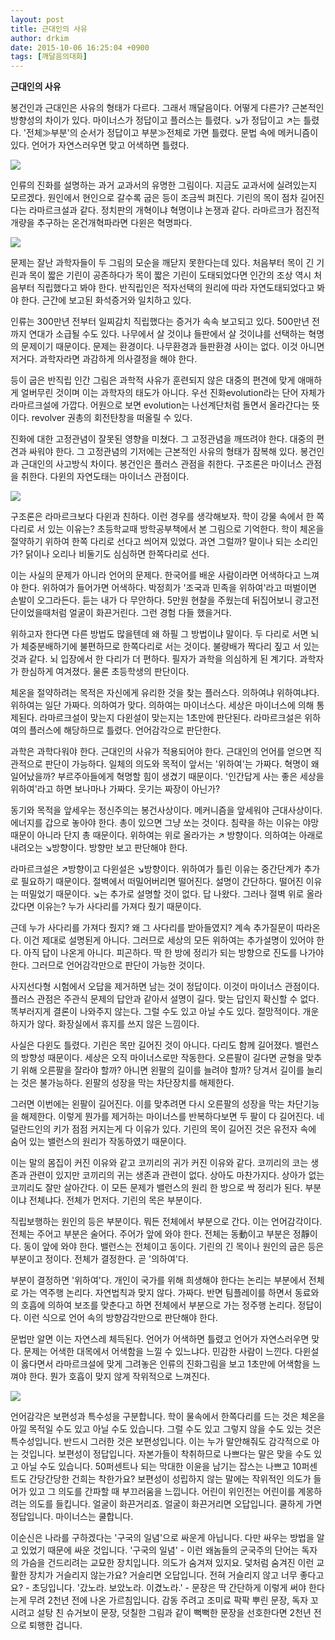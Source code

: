 ```yaml
---
layout: post
title: 근대인의 사유
author: drkim
date: 2015-10-06 16:25:04 +0900
tags: [깨달음의대화]
---
```

**근대인의 사유**

  


봉건인과 근대인은 사유의 형태가 다르다. 그래서 깨달음이다. 어떻게 다른가? 근본적인 방향성의 차이가 있다. 마이너스가 정답이고 플러스는 틀렸다. ↘가 정답이고 ↗는 틀렸다. '전체≫부분'의 순서가 정답이고 부분≫전체로 가면 틀렸다. 문법 속에 메커니즘이 있다. 언어가 자연스러우면 맞고 어색하면 틀렸다. 

  




![](/files/attach/images/198/386/627/36.jpg) 

  


인류의 진화를 설명하는 과거 교과서의 유명한 그림이다. 지금도 교과서에 실려있는지 모르겠다. 원인에서 현인으로 갈수록 굽은 등이 조금씩 펴진다. 기린의 목이 점차 길어진다는 라마르크설과 같다. 정치판의 개혁이냐 혁명이냐 논쟁과 같다. 라마르크가 점진적 개량을 추구하는 온건개혁파라면 다윈은 혁명파다. 

  




![](/files/attach/images/198/386/627/37.jpg) 

  


문제는 잘난 과학자들이 두 그림의 모순을 깨닫지 못한다는데 있다. 처음부터 목이 긴 기린과 목이 짧은 기린이 공존하다가 목이 짧은 기린이 도태되었다면 인간의 조상 역시 처음부터 직립했다고 봐야 한다. 반직립인은 적자선택의 원리에 따라 자연도태되었다고 봐야 한다. 근간에 보고된 화석증거와 일치하고 있다. 

  


인류는 300만년 전부터 일찌감치 직립했다는 증거가 속속 보고되고 있다. 500만년 전까지 연대가 소급될 수도 있다. 나무에서 살 것이냐 들판에서 살 것이냐를 선택하는 혁명의 문제이기 때문이다. 문제는 환경이다. 나무환경과 들판환경 사이는 없다. 이것 아니면 저거다. 과학자라면 과감하게 의사결정을 해야 한다. 

  


등이 굽은 반직립 인간 그림은 과학적 사유가 훈련되지 않은 대중의 편견에 맞게 애매하게 얼버무린 것이며 이는 과학자의 태도가 아니다. 우선 진화evolution라는 단어 자체가 라마르크설에 가깝다. 어원으로 보면 evolution는 나선계단처럼 돌면서 올라간다는 뜻이다. revolver 권총의 회전탄창을 떠올릴 수 있다. 

  


진화에 대한 고정관념이 잘못된 영향을 미쳤다. 그 고정관념을 깨뜨려야 한다. 대중의 편견과 싸워야 한다. 그 고정관념의 기저에는 근본적인 사유의 형태가 잠복해 있다. 봉건인과 근대인의 사고방식 차이다. 봉건인은 플러스 관점을 취한다. 구조론은 마이너스 관점을 취한다. 다윈의 자연도태는 마이너스 관점이다. 

  





![](/files/attach/images/198/386/627/38.jpg) 

  


구조론은 라마르크보다 다윈과 친하다. 이런 경우를 생각해보자. 학이 강물 속에서 한 쪽 다리로 서 있는 이유는? 초등학교때 방학공부책에서 본 그림으로 기억한다. 학이 체온을 절약하기 위하여 한쪽 다리로 선다고 씌어져 있었다. 과연 그럴까? 말이나 되는 소리인가? 닭이나 오리나 비둘기도 심심하면 한쪽다리로 선다. 

  


이는 사실의 문제가 아니라 언어의 문제다. 한국어를 배운 사람이라면 어색하다고 느껴야 한다. 위하여가 들어가면 어색하다. 박정희가 '조국과 민족을 위하여'라고 떠벌이면 손발이 오그라든다. 듣는 내가 다 무안하다. 5만원 현찰을 주웠는데 뒤집어보니 광고전단이었을때처럼 얼굴이 화끈거린다. 그런 경험 다들 했을거다. 

  


위하고자 한다면 다른 방법도 많을텐데 왜 하필 그 방법이냐 말이다. 두 다리로 서면 뇌가 체중분배하기에 불편하므로 한쪽다리로 서는 것이다. 불량배가 짝다리 짚고 서 있는 것과 같다. 뇌 입장에서 한 다리가 더 편하다. 필자가 과학을 의심하게 된 계기다. 과학자가 한심하게 여겨졌다. 물론 초등학생의 판단이다. 

  


체온을 절약하려는 목적은 자신에게 유리한 것을 찾는 플러스다. 의하여냐 위하여냐다. 위하여는 일단 가짜다. 의하여가 맞다. 의하여는 마이너스다. 세상은 마이너스에 의해 통제된다. 라마르크설이 맞는지 다윈설이 맞는지는 1초만에 판단된다. 라마르크설은 위하여의 플러스에 해당하므로 틀렸다. 언어감각으로 판단한다. 

  


과학은 과학다워야 한다. 근대인의 사유가 적용되어야 한다. 근대인의 언어를 얻으면 직관적으로 판단이 가능하다. 일체의 의도와 목적이 앞서는 '위하여'는 가짜다. 혁명이 왜 일어났을까? 부르주아들에게 혁명할 힘이 생겼기 때문이다. '인간답게 사는 좋은 세상을 위하여'라고 하면 보나마나 가짜다. 웃기는 짜장이 아닌가? 

  


동기와 목적을 앞세우는 정신주의는 봉건사상이다. 메커니즘을 앞세워야 근대사상이다. 에너지를 갑으로 놓아야 한다. 총이 있으면 그냥 쏘는 것이다. 침략을 하는 이유는 야망 때문이 아니라 단지 총 때문이다. 위하여는 위로 올라가는 ↗ 방향이다. 의하여는 아래로 내려오는 ↘방향이다. 방향만 보고 판단해야 한다. 

  


라마르크설은 ↗방향이고 다윈설은 ↘방향이다. 위하여가 틀린 이유는 중간단계가 추가로 필요하기 때문이다. 절벽에서 떠밀어버리면 떨어진다. 설명이 간단하다. 떨어진 이유는 떠밀었기 때문이다. ↘는 추가로 설명할 것이 없다. 답 나왔다. 그러나 절벽 위로 올라갔다면 이유는? 누가 사다리를 가져다 줬기 때문이다. 

  


근데 누가 사다리를 가져다 줬지? 왜 그 사다리를 받아들였지? 계속 추가질문이 따라온다. 이건 제대로 설명된게 아니다. 그러므로 세상의 모든 위하여는 추가설명이 있어야 한다. 아직 답이 나온게 아니다. 피곤하다. 딱 한 방에 정리가 되는 방향으로 진도를 나가야 한다. 그러므로 언어감각만으로 판단이 가능한 것이다. 

  


사지선다형 시험에서 오답을 제거하면 남는 것이 정답이다. 이것이 마이너스 관점이다. 플러스 관점은 주관식 문제의 답안과 같아서 설명이 길다. 맞는 답인지 확신할 수 없다. 똑부러지게 결론이 나와주지 않는다. 그럴 수도 있고 아닐 수도 있다. 절망적이다. 개운하지가 않다. 화장실에서 휴지를 쓰지 않은 느낌이다. 

  


사실은 다윈도 틀렸다. 기린은 목만 길어진 것이 아니다. 다리도 함께 길어졌다. 밸런스의 방향성 때문이다. 세상은 오직 마이너스로만 작동한다. 오른팔이 길다면 균형을 맞추기 위해 오른팔을 잘라야 할까? 아니면 왼팔의 길이를 늘려야 할까? 당겨서 길이를 늘리는 것은 불가능하다. 왼팔의 성장을 막는 차단장치를 해제한다. 

  


그러면 이번에는 왼팔이 길어진다. 이를 맞추려면 다시 오른팔의 성장을 막는 차단기능을 해제한다. 이렇게 뭔가를 제거하는 마이너스를 반복하다보면 두 팔이 다 길어진다. 네덜란드인의 키가 점점 커지는게 다 이유가 있다. 기린의 목이 길어진 것은 유전자 속에 숨어 있는 밸런스의 원리가 작동하였기 때문이다. 

  


이는 말의 몸집이 커진 이유와 같고 코끼리의 귀가 커진 이유와 같다. 코끼리의 코는 생존과 관련이 있지만 코끼리의 귀는 생존과 관련이 없다. 상아도 마찬가지다. 상아가 없는 코끼리도 잘만 살아간다. 이 모든 문제가 밸런스의 원리 한 방으로 싹 정리가 된다. 부분이냐 전체냐다. 전체가 먼저다. 기린의 목은 부분이다. 

  


직립보행하는 원인의 등은 부분이다. 뭐든 전체에서 부분으로 간다. 이는 언어감각이다. 전체는 주어고 부분은 술어다. 주어가 앞에 와야 한다. 전체는 동動이고 부분은 정靜이다. 동이 앞에 와야 한다. 밸런스는 전체이고 동이다. 기린의 긴 목이나 원인의 굽은 등은 부분이고 정이다. 전체가 결정한다. 곧 '의하여'다. 

  


부분이 결정하면 '위하여'다. 개인이 국가를 위해 희생해야 한다는 논리는 부분에서 전체로 가는 역주행 논리다. 자연법칙과 맞지 않다. 가짜다. 반면 팀플레이를 하면서 동료와의 호흡에 의하여 보조를 맞춘다고 하면 전체에서 부분으로 가는 정주행 논리다. 정답이다. 이런 식으로 언어 속의 방향감각만으로 판단해야 한다. 

  


문법만 알면 이는 자연스레 체득된다. 언어가 어색하면 틀렸고 언어가 자연스러우면 맞다. 문제는 어색한 대목에서 어색함을 느낄 수 있느냐다. 민감한 사람이 느낀다. 다윈설이 옳다면서 라마르크설에 맞게 그려놓은 인류의 진화그림을 보고 1초만에 어색함을 느껴야 한다. 뭔가 호흡이 맞지 않게 작위적으로 느껴진다. 

  



 ![](/files/attach/images/198/386/627/DSC01488.JPG) 

  


언어감각은 보편성과 특수성을 구분합니다. 학이 물속에서 한쪽다리를 드는 것은 체온을 아낄 목적일 수도 있고 아닐 수도 있습니다. 그럴 수도 있고 그렇지 않을 수도 있는 것은 특수성입니다. 반드시 그러한 것은 보편성입니다. 이는 누가 말안해줘도 감각적으로 아는 것입니다. 보편성이 정답입니다. 자본가들이 착취하므로 나쁘다는 말은 맞을 수도 있고 아닐 수도 있습니다. 50퍼센트나 되는 막대한 이윤을 남기는 잡스는 나쁘고 10퍼센트도 간당간당한 건희는 착한가요? 보편성이 성립하지 않는 말에는 작위적인 의도가 들어가 있고 그 의도를 간파할 때 부끄러움을 느낍니다. 어린이 위인전는 어린이를 계몽하려는 의도를 들킵니다. 얼굴이 화끈거리죠. 얼굴이 화끈거리면 오답입니다. 쿨하게 가면 정답입니다. 마이너스는 쿨합니다.

  


이순신은 나라를 구하겠다는 '구국의 일념'으로 싸운게 아닙니다. 다만 싸우는 방법을 알고 있었기 때문에 싸운 것입니다. '구국의 일념' - 이런 왜놈들의 군국주의 단어는 독자의 가슴을 건드리려는 교묘한 장치입니다. 의도가 숨겨져 있지요. 덫처럼 숨겨진 이런 교활한 장치가 거슬리지 않는가요? 거슬리면 오답입니다. 전혀 거슬리지 않고 너무 좋다고요? - 초딩입니다. '갔노라. 보았노라. 이겼노라.' - 문장은 딱 간단하게 이렇게 써야 한다는게 무려 2천년 전에 나온 가르침입니다. 감동 주려고 조미료 팍팍 뿌린 문장, 독자 꼬시려고 설탕 친 슈거보이 문장, 덧칠한 그림과 같이 뻑뻑한 문장을 선호한다면 2천년 전으로 퇴행한 겁니다.